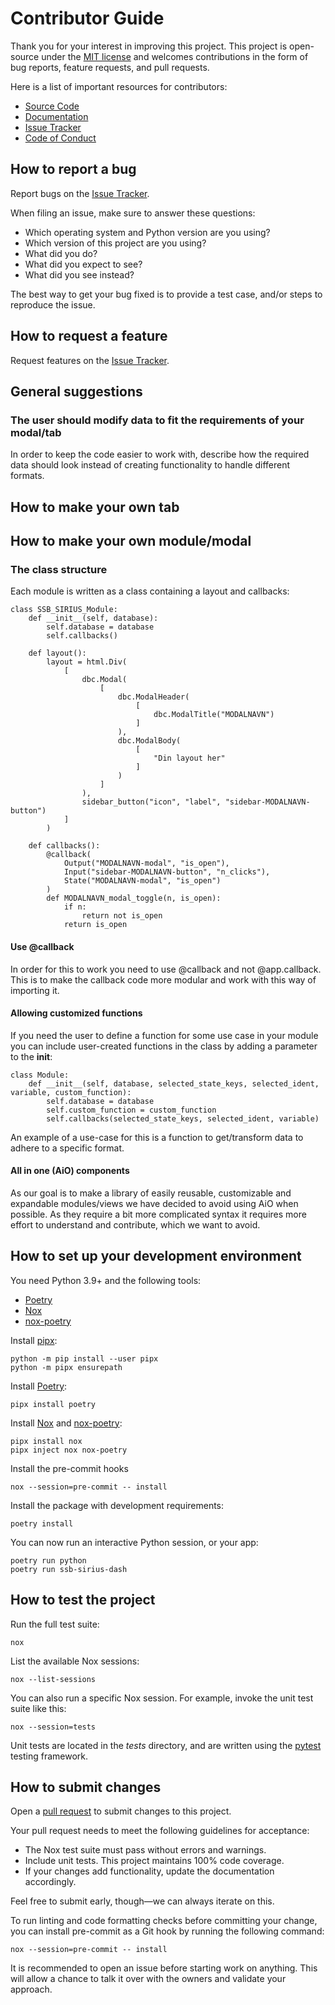 # Contributor Guide

Thank you for your interest in improving this project.
This project is open-source under the [MIT license] and
welcomes contributions in the form of bug reports, feature requests, and pull requests.

Here is a list of important resources for contributors:

- [Source Code]
- [Documentation]
- [Issue Tracker]
- [Code of Conduct]

## How to report a bug

Report bugs on the [Issue Tracker].

When filing an issue, make sure to answer these questions:

- Which operating system and Python version are you using?
- Which version of this project are you using?
- What did you do?
- What did you expect to see?
- What did you see instead?

The best way to get your bug fixed is to provide a test case,
and/or steps to reproduce the issue.

## How to request a feature

Request features on the [Issue Tracker].

## General suggestions
### The user should modify data to fit the requirements of your modal/tab
In order to keep the code easier to work with, describe how the required data should look instead of creating functionality to handle different formats.

## How to make your own tab


## How to make your own module/modal


### The class structure
Each module is written as a class containing a layout and callbacks:

    class SSB_SIRIUS_Module:
        def __init__(self, database):
            self.database = database
            self.callbacks()

        def layout():
            layout = html.Div(
                [
                    dbc.Modal(
                        [
                            dbc.ModalHeader(
                                [
                                    dbc.ModalTitle("MODALNAVN")
                                ]
                            ),
                            dbc.ModalBody(
                                [
                                    "Din layout her"
                                ]
                            )
                        ]
                    ),
                    sidebar_button("icon", "label", "sidebar-MODALNAVN-button")
                ]
            )

        def callbacks():
            @callback(
                Output("MODALNAVN-modal", "is_open"),
                Input("sidebar-MODALNAVN-button", "n_clicks"),
                State("MODALNAVN-modal", "is_open")
            )
            def MODALNAVN_modal_toggle(n, is_open):
                if n:
                    return not is_open
                return is_open

#### Use @callback
In order for this to work you need to use @callback and not @app.callback. This is to make the callback code more modular and work with this way of importing it.

#### Allowing customized functions
If you need the user to define a function for some use case in your module you can include user-created functions in the class by adding a parameter to the __init__:

    class Module:
        def __init__(self, database, selected_state_keys, selected_ident, variable, custom_function):
            self.database = database
            self.custom_function = custom_function
            self.callbacks(selected_state_keys, selected_ident, variable)

An example of a use-case for this is a function to get/transform data to adhere to a specific format.

#### All in one (AiO) components
As our goal is to make a library of easily reusable, customizable and expandable modules/views we have decided to avoid using AiO when possible. As they require a bit more complicated syntax it requires more effort to understand and contribute, which we want to avoid.

## How to set up your development environment

You need Python 3.9+ and the following tools:

- [Poetry]
- [Nox]
- [nox-poetry]

Install [pipx]:

```console
python -m pip install --user pipx
python -m pipx ensurepath
```

Install [Poetry]:

```console
pipx install poetry
```

Install [Nox] and [nox-poetry]:

```console
pipx install nox
pipx inject nox nox-poetry
```

Install the pre-commit hooks

```console
nox --session=pre-commit -- install
```

Install the package with development requirements:

```console
poetry install
```

You can now run an interactive Python session, or your app:

```console
poetry run python
poetry run ssb-sirius-dash
```

## How to test the project

Run the full test suite:

```console
nox
```

List the available Nox sessions:

```console
nox --list-sessions
```

You can also run a specific Nox session.
For example, invoke the unit test suite like this:

```console
nox --session=tests
```

Unit tests are located in the _tests_ directory,
and are written using the [pytest] testing framework.

## How to submit changes

Open a [pull request] to submit changes to this project.

Your pull request needs to meet the following guidelines for acceptance:

- The Nox test suite must pass without errors and warnings.
- Include unit tests. This project maintains 100% code coverage.
- If your changes add functionality, update the documentation accordingly.

Feel free to submit early, though—we can always iterate on this.

To run linting and code formatting checks before committing your change, you can install pre-commit as a Git hook by running the following command:

```console
nox --session=pre-commit -- install
```

It is recommended to open an issue before starting work on anything.
This will allow a chance to talk it over with the owners and validate your approach.

[mit license]: https://opensource.org/licenses/MIT
[source code]: https://github.com/statisticsnorway/ssb-sirius-dash
[documentation]: https://statisticsnorway.github.io/ssb-sirius-dash
[issue tracker]: https://github.com/statisticsnorway/ssb-sirius-dash/issues
[pipx]: https://pipx.pypa.io/
[poetry]: https://python-poetry.org/
[nox]: https://nox.thea.codes/
[nox-poetry]: https://nox-poetry.readthedocs.io/
[pytest]: https://pytest.readthedocs.io/
[pull request]: https://github.com/statisticsnorway/ssb-sirius-dash/pulls

<!-- github-only -->

[code of conduct]: CODE_OF_CONDUCT.md
